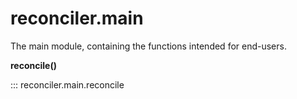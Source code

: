 # reconciler.main

The main module, containing the functions intended for end-users.


**reconcile()**

::: reconciler.main.reconcile 

